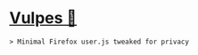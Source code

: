 # [Vulpes 🦊](https://polarhive.ml/vulpes)

``` text
> Minimal Firefox user.js tweaked for privacy
```
